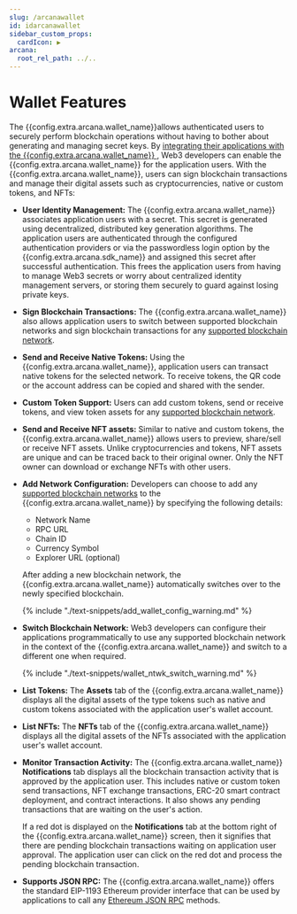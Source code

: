 ```yaml
---
slug: /arcanawallet
id: idarcanawallet
sidebar_custom_props:
  cardIcon: ▶️
arcana:
  root_rel_path: ../..
---
```


# Wallet Features

The {{config.extra.arcana.wallet_name}}allows authenticated users to securely perform blockchain operations without having to bother about generating and managing secret keys. By [integrating their applications with the {{config.extra.arcana.wallet_name}} ]({{page.meta.arcana.root_rel_path}}/howto/integrate_auth/index.md), Web3 developers can enable the {{config.extra.arcana.wallet_name}}  for the application users. With the {{config.extra.arcana.wallet_name}}, users can sign blockchain transactions and manage their digital assets such as cryptocurrencies, native or custom tokens, and NFTs: 

* **User Identity Management:** The {{config.extra.arcana.wallet_name}} associates application users with a secret.  This secret is generated using decentralized, distributed key generation algorithms.  The application users are authenticated through the configured authentication providers or via the passwordless login option by the {{config.extra.arcana.sdk_name}} and assigned this secret after successful authentication. This frees the application users from having to manage Web3 secrets or worry about centralized identity management servers, or storing them securely to guard against losing private keys.

* **Sign Blockchain Transactions:** The {{config.extra.arcana.wallet_name}} also allows application users to switch between supported blockchain networks and sign blockchain transactions for any [supported blockchain network]({{page.meta.arcana.root_rel_path}}/state_of_the_ntwk.md#supported-blockchains).

* **Send and Receive Native Tokens:** Using the {{config.extra.arcana.wallet_name}}, application users can transact native tokens for the selected network. To receive tokens, the QR code or the account address can be copied and shared with the sender.

* **Custom Token Support:** Users can add custom tokens, send or receive tokens, and view token assets for any [supported blockchain network]({{page.meta.arcana.root_rel_path}}/state_of_the_ntwk.md#supported-blockchains).

* **Send and Receive NFT assets:** Similar to native and custom tokens, the {{config.extra.arcana.wallet_name}} allows users to preview, share/sell or receive NFT assets. Unlike cryptocurrencies and tokens, NFT assets are unique and can be traced back to their original owner. Only the NFT owner can download or exchange NFTs with other users.

* **Add Network Configuration:** Developers can choose to add any [supported blockchain networks]({{page.meta.arcana.root_rel_path}}/state_of_the_ntwk.md#supported-blockchains) to the {{config.extra.arcana.wallet_name}} by specifying the following details:

    - Network Name
    - RPC URL
    - Chain ID
    - Currency Symbol
    - Explorer URL (optional)

    After adding a new blockchain network, the {{config.extra.arcana.wallet_name}} automatically switches over to the newly specified blockchain.

    {% include "./text-snippets/add_wallet_config_warning.md" %}

* **Switch Blockchain Network:** Web3 developers can configure their applications programmatically to use any supported blockchain network in the context of the {{config.extra.arcana.wallet_name}} and switch to a different one when required.

    {% include "./text-snippets/wallet_ntwk_switch_warning.md" %}

* **List Tokens:** The **Assets** tab of the {{config.extra.arcana.wallet_name}} displays all the digital assets of the type tokens such as native and custom tokens associated with the application user's wallet account.

* **List NFTs:** The **NFTs** tab of the {{config.extra.arcana.wallet_name}} displays all the digital assets of the NFTs associated with the application user's wallet account.

* **Monitor Transaction Activity:** The {{config.extra.arcana.wallet_name}} **Notifications** tab displays all the blockchain transaction activity that is approved by the application user. This includes native or custom token send transactions, NFT exchange transactions, ERC-20 smart contract deployment, and contract interactions. It also shows any pending transactions that are waiting on the user's action. 

    If a red dot is displayed on the **Notifications** tab at the bottom right of the {{config.extra.arcana.wallet_name}} screen, then it signifies that there are pending blockchain transactions waiting on application user approval. The application user can click on the red dot and process the pending blockchain transaction. 

* **Supports JSON RPC:** The {{config.extra.arcana.wallet_name}} offers the standard EIP-1193 Ethereum provider interface that can be used by applications to call any [Ethereum JSON RPC](https://ethereum.github.io/execution-apis/api-documentation/) methods.
